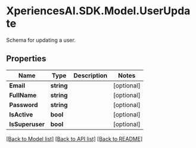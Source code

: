 # XperiencesAI.SDK.Model.UserUpdate
Schema for updating a user.

## Properties

Name | Type | Description | Notes
------------ | ------------- | ------------- | -------------
**Email** | **string** |  | [optional] 
**FullName** | **string** |  | [optional] 
**Password** | **string** |  | [optional] 
**IsActive** | **bool** |  | [optional] 
**IsSuperuser** | **bool** |  | [optional] 

[[Back to Model list]](../../README.md#documentation-for-models) [[Back to API list]](../../README.md#documentation-for-api-endpoints) [[Back to README]](../../README.md)

